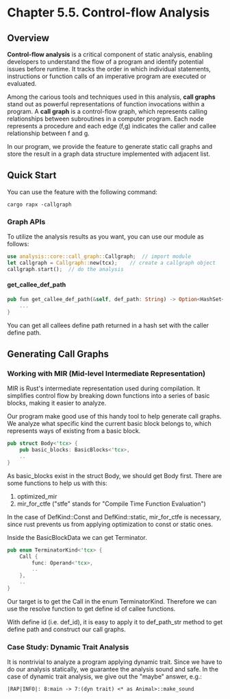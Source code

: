 # Chapter 5.5. Control-flow Analysis

## Overview
**Control-flow analysis** is a critical component of static analysis, enabling developers to understand the flow of a program and identify potential issues before runtime. It tracks the order in which individual statements, instructions or function calls of an imperative program are executed or evaluated. 

Among the carious tools and techniques used in this analysis, **call graphs** stand out as powerful representations of function invocations within a program. A **call graph** is a control-flow graph, which represents calling relationships between subroutines in a computer program. Each node represents a procedure and each edge (f,g) indicates the caller and callee relationship between f and g. 

In our program, we provide the feature to generate static call graphs and store the result in a graph data structure implemented with adjacent list.

## Quick Start

You can use the feature with the following command:

```shell
cargo rapx -callgraph
```

### Graph APIs

To utilize the analysis results as you want, you can use our module as follows:
```rust
use analysis::core::call_graph::Callgraph;  // import module
let callgraph = Callgraph::new(tcx);    // create a callgraph object
callgraph.start();  // do the analysis
```

#### get_callee_def_path

```rust
pub fun get_callee_def_path(&self, def_path: String) -> Option<HashSet<String>>{
    ...
}
```

You can get all callees define path returned in a hash set with the caller define path.

## Generating Call Graphs

### Working with MIR (Mid-level Intermediate Representation)

MIR is Rust's intermediate representation used during compilation. It simplifies control flow by breaking down functions into a series of basic blocks, making it easier to analyze. 

Our program make good use of this handy tool to help generate call graphs. We analyze what specific kind the current basic block belongs to, which represents ways of existing from a basic block. 

```rust
pub struct Body<'tcx> {
    pub basic_blocks: BasicBlocks<'tcx>,
    ..
}

```

As basic_blocks exist in the struct Body, we should get Body first. There are some  functions to help us with this:
1. optimized_mir
2. mir_for_ctfe ("stfe" stands for "Compile Time Function Evaluation")

In the case of DefKind::Const and DefKind::static, mir_for_ctfe is necessary, since rust prevents us from applying optimization to const or static ones.

Inside the BasicBlockData we can get Terminator.

```rust
pub enum TerminatorKind<'tcx> {
    Call {
        func: Operand<'tcx>,
        ..
    },
    ..
}
```

Our target is to get the Call in the enum TerminatorKind. Therefore we can use the resolve function to get define id of callee functions.

With define id (i.e. def_id), it is easy to apply it to def_path_str method to get define path and construct our call graphs.


### Case Study: Dynamic Trait Analysis


It is nontrivial to analyze a program applying dynamic trait. Since we have to do our analysis statically, we guarantee the analysis sound and safe. In the case of dynamic trait analysis, we give out the "maybe" answer, e.g.:
```
|RAP|INFO|: 8:main -> 7:(dyn trait) <* as Animal>::make_sound
```
